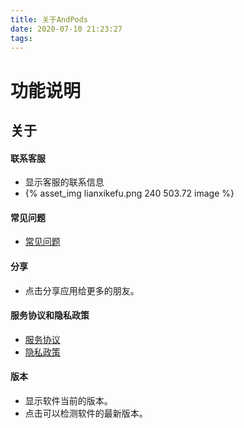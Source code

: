 ```yaml
---
title: 关于AndPods
date: 2020-07-10 21:23:27
tags:
---
```

# 功能说明
## 关于
#### 联系客服
* 显示客服的联系信息
* {% asset_img lianxikefu.png 240 503.72 image %}

#### 常见问题
* [常见问题](/2020/07/09/normal/)

#### 分享
* 点击分享应用给更多的朋友。

#### 服务协议和隐私政策
* [服务协议](https://www.andpods.cn/agreement)
* [隐私政策](https://www.andpods.cn/privacy)

#### 版本
* 显示软件当前的版本。
* 点击可以检测软件的最新版本。
